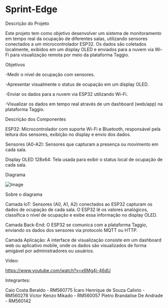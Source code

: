 # Sprint-Edge
Descrição do Projeto

Este projeto tem como objetivo desenvolver um sistema de monitoramento em tempo real da ocupação de diferentes salas, utilizando sensores conectados a um microcontrolador ESP32. Os dados são coletados localmente, exibidos em um display OLED e enviados para a nuvem via Wi-Fi para visualização remota por meio da plataforma Taggio.

Objetivos

-Medir o nível de ocupação com sensores.

-Apresentar visualmente o status de ocupação em um display OLED.

-Enviar os dados para a nuvem via ESP32 utilizando Wi-Fi.

-Visualizar os dados em tempo real através de um dashboard (web/app) na plataforma Taggio.

Descrição dos Componentes

ESP32:	Microcontrolador com suporte Wi-Fi e Bluetooth, responsável pela leitura dos sensores, exibição no display e envio dos dados.

Sensores (A0-A2):	Sensores que capturam a presença ou movimento em cada sala.

Display OLED 128x64:	Tela usada para exibir o status local de ocupação de cada sala.

Diagrama

![Image](https://github.com/user-attachments/assets/e9fd0417-cd48-421a-964c-ae33ed3ba0f7)

Sobre o diagrama

Camada IoT: Sensores (A0, A1, A2) conectados ao ESP32 capturam os dados de ocupação de cada sala. O ESP32 lê os valores analógicos, classifica o nível de ocupação e exibe essa informação no display OLED.

Camada Back-End: O ESP32 se comunica com a plataforma Taggio, enviando os dados dos sensores via protocolo MQTT ou HTTP.

Camada Aplicação: A interface de visualização consiste em um dashboard web ou aplicativo mobile, onde os dados são visualizados de forma amigável por administradores ou usuários.

Video:

https://www.youtube.com/watch?v=x6Mg4j-46dU

Integrantes:

Caio Costa Beraldo - RM560775
Ícaro Henrique de Souza Calixto - RM560278
Victor Kenzo Mikado - RM560057
Pietro Brandalise De Andrade - RM560142
